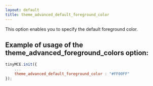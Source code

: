 ```yaml
---
layout: default
title: theme_advanced_default_foreground_color
---
```


This option enables you to specify the default foreground color.

## Example of usage of the theme_advanced_foreground_colors option:

```js
tinyMCE.init({
	...
	theme_advanced_default_foreground_color : "#FF00FF"
});
```
